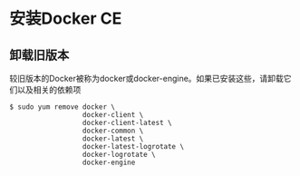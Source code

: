 # 安装Docker CE

## 卸载旧版本
较旧版本的Docker被称为docker或docker-engine。如果已安装这些，请卸载它们以及相关的依赖项

```
$ sudo yum remove docker \
                  docker-client \
                  docker-client-latest \
                  docker-common \
                  docker-latest \
                  docker-latest-logrotate \
                  docker-logrotate \
                  docker-engine
```
